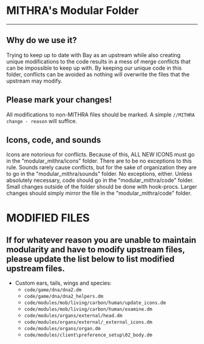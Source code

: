# MITHRA's Modular Folder
---

## Why do we use it?
Trying to keep up to date with Bay as an upstream while also creating unique modifications to the code results in a mess of merge conflicts that can be impossible to keep up with. By keeping our unique code in this folder, conflicts can be avoided as nothing will overwrite the files that the upstream may modify.

## Please mark your changes!
All modifications to non-MITHRA files should be marked. A simple `//MITHRA change - reason` will suffice.

## Icons, code, and sounds
Icons are notorious for conflicts. Because of this, ALL NEW ICONS must go in the "modular_mithra/icons" folder. There are to be no exceptions to this rule. Sounds rarely cause conflicts, but for the sake of organization they are to go in the "modular_mithra/sounds" folder. No exceptions, either. Unless absolutely necessary, code should go in the "modular_mithra/code" folder. Small changes outside of the folder should be done with hook-procs. Larger changes should simply mirror the file in the "modular_mithra/code" folder.

# MODIFIED FILES
If for whatever reason you are unable to maintain modularity and have to modify upstream files, please update the list below to list modified upstream files.
---
- Custom ears, tails, wings and species:
  - `code/game/dna/dna2.dm`
  - `code/game/dna/dna2_helpers.dm`
  - `code/modules/mob/living/carbon/human/update_icons.dm`
  - `code/modules/mob/living/carbon/human/examine.dm`
  - `code/modules/organs/external/head.dm`
  - `code/modules/organs/external/_external_icons.dm`
  - `code/modules/organs/organ.dm`
  - `code/modules/client\preference_setup\02_body.dm`